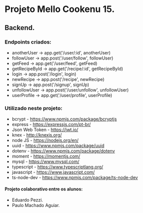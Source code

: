 # Projeto Mello Cookenu 15.

## Backend.


### Endpoints criados:
* anotherUser -> app.get('/user/:id', anotherUser)
* followUser -> app.post('/user/follow', followUser)
* getFeed -> app.get('/user/feed', getFeed)
* getRecipeById -> app.get('/recipe/:id', getRecipeById)
* login -> app.post('/login', login)
* newRecipe -> app.post('/recipe', newRecipe)
* signUp -> app.post('/signup', signUp)
* unfollowUser -> app.post('/user/unfollow', unfollowUser)
* userProfile -> app.get('/user/profile', userProfile)

### Utilizado neste projeto:
* bcrypt - https://www.npmjs.com/package/bcryptjs
* express - https://expressjs.com/pt-br/
* Json Web Token - https://jwt.io/
* knex - http://knexjs.org/
* node JS - https://nodejs.org/en/
* uuid - https://www.npmjs.com/package/uuid
* dotenv - https://www.npmjs.com/package/dotenv
* moment - https://momentjs.com/
* mysql - https://www.mysql.com/
* typescript - https://www.typescriptlang.org/
* javascript - https://www.javascript.com/
* ts-node-dev - https://www.npmjs.com/package/ts-node-dev

#### Projeto colaborativo entre os alunos:
* Eduardo Pezzi.
* Paulo Machado Aguiar.
